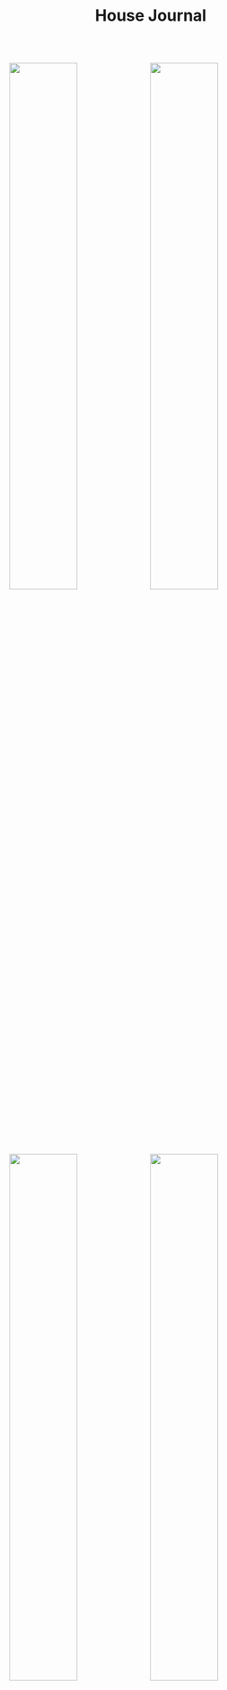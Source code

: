 <h1 style="text-align:center;margin-bottom:50px;">House Journal</h1>

<br>
<img src="https://i.ibb.co/yy2f364/1.png" style="margin:auto;margin-bottom:30px;" width="49%" height="auto">
<img src="https://i.ibb.co/gRLYSVp/2.png" style="margin:auto;margin-bottom:30px;" width="49%" height="auto">
<img src="https://i.ibb.co/M2gZR1c/3.png" style="margin:auto;margin-bottom:30px;" width="49%" height="auto">
<img src="https://i.ibb.co/gZvTVRV/4.png" style="margin:auto;margin-bottom:30px;" width="49%" height="auto">



<hr>

To run locally:
1) npm run start
2) npm run serverMob

Add info about various parts of all houses/properties you view and compare to make the best choice when buying a new house/property. 

## Built With

Used the following:
* ReactJS
* MongoDB
* NodeJS
* styled-components



## Authors:

Aman Kapoor - [@kapaman9](https://twitter.com/kapaman9)
Please Note: This project is not yet fully complete. Will work on this after exams.
